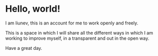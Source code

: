 # Hello, world!

I am liunev, this is an account for me to work openly and freely.

This is a space in which I will share all the different ways in which I am working to improve myself, in a transparent and out in the open way.

Have a great day.

<!---
liunev/liunev is a ✨ special ✨ repository because its `README.md` (this file) appears on your GitHub profile.
You can click the Preview link to take a look at your changes.
--->
